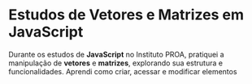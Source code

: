 # Estudos de Vetores e Matrizes em JavaScript

Durante os estudos de **JavaScript** no Instituto PROA, pratiquei a manipulação de **vetores** e **matrizes**, explorando sua estrutura e funcionalidades. Aprendi como criar, acessar e modificar elementos

